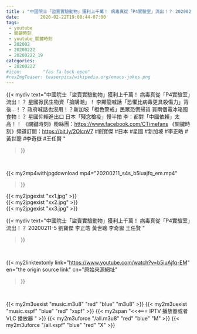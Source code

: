 ```yaml
---
title : "中國院士「盜賣實驗動物」獲利上千萬！ 病毒真從「P4實驗室」流出！？ 20200211-5 劉寶傑 李正皓 黃世聰 李奇嶽 王任賢 "
date:        2020-02-22T19:08:44-07:00
tags:
 - youtube
 - 關鍵時刻
 - youtube_關鍵時刻
 - 202002
 - 20200222
 - 20200222_19
categories:
 - 20200222
#icon:        "fas fa-lock-open"
#resImgTeaser: teaserpics/wikipedia.org/emacs-jokes.png
---
```


{{< mydiv text="中國院士「盜賣實驗動物」獲利上千萬！ 病毒真從「P4實驗室」流出！？ 星國掀民生物資「搶購潮」！ 李顯龍喊話「恐懼比病毒更具殺傷力」背後…！？ 政府喊話也沒用！？新加坡「橙色警戒」民眾恐慌掃貨 買兩個電冰箱囤食物！？ 星國仰賴進出口 日本「殘念檢疫」慢半拍 李：都對「中國依賴」太高！！  《關鍵時刻》粉絲團：https://www.facebook.com/CTimefans 《關鍵時刻》頻道訂閱：https://bit.ly/2OlcnV7  #劉寶傑 #日本 #星國 #新加坡 #李正皓  #黃世聰  #李奇嶽  #王任賢 "
>}}
<br>


{{< my2mp4withjpgdownload mp4="20200211_s4s_b5iuajfq_em.mp4"
>}}

{{< my2jpgexist "xx1.jpg" >}}<br>
{{< my2jpgexist "xx2.jpg" >}}<br>
{{< my2jpgexist "xx3.jpg" >}}<br>



{{< mydiv text="中國院士「盜賣實驗動物」獲利上千萬！ 病毒真從「P4實驗室」流出！？ 20200211-5 劉寶傑 李正皓 黃世聰 李奇嶽 王任賢 "
>}}
<br>

{{< my2linktextonly link="https://www.youtube.com/watch?v=b5iuAjfq-EM"
en="the origin source link" cn="原始來源網址"
>}}


<br>

{{< my2m3uexist "music.m3u8" "red"  "blue" "m3u8" >}} {{< my2m3uexist "music.xspf" "blue" "red"  "xspf" >}} {{< my2span "<<<=== IPTV 播放器或者 VLC 播放器 " >}} {{< my2m3uforce "/all.m3u8" "red"  "blue" "M" >}} {{< my2m3uforce "/all.xspf" "blue" "red"  "X" >}} 

